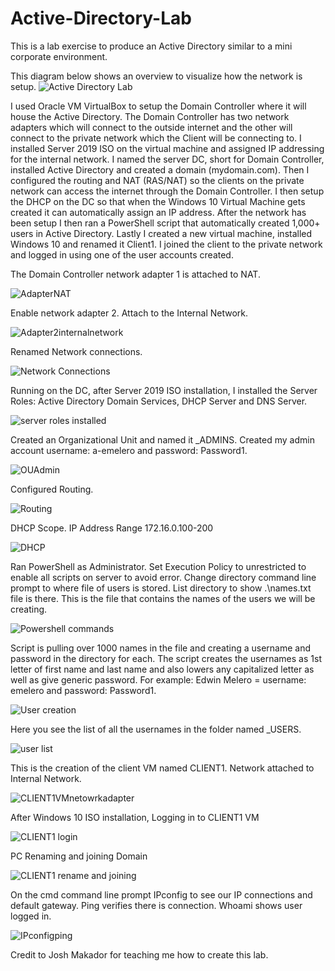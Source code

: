 # Active-Directory-Lab
This is a lab exercise to produce an Active Directory similar to a mini corporate environment. 

This diagram below shows an overview to visualize how the network is setup.
![Active Directory Lab](https://user-images.githubusercontent.com/105263523/210102488-779ac67d-e1b1-41b0-bac3-da7cf548cc90.png)


I used Oracle VM VirtualBox to setup the Domain Controller where it will house the Active Directory. The Domain Controller has two network adapters which will connect to the outside internet and the other will connect to the private network which the Client will be connecting to. I installed Server 2019 ISO on the virtual machine and assigned IP addressing for the internal network. I named the server DC, short for Domain Controller, installed Active Directory and created a domain (mydomain.com). Then I configured the routing and NAT (RAS/NAT) so the clients on the private network can access the internet through the Domain Controller. I then setup the DHCP on the DC so that when the Windows 10 Virtual Machine gets created it can automatically assign an IP address. After the network has been setup I then ran a PowerShell script that automatically created 1,000+ users in Active Directory. Lastly I created a new virtual machine, installed Windows 10 and renamed it Client1. I joined the client to the private network and logged in using one of the user accounts created.


The Domain Controller network adapter 1 is attached to NAT.

![AdapterNAT](https://user-images.githubusercontent.com/105263523/210120339-36638625-42eb-4119-88d5-6af05b359619.png)


Enable network adapter 2. Attach to the Internal Network.

![Adapter2internalnetwork](https://user-images.githubusercontent.com/105263523/210122140-277936c0-faff-4a12-a3fe-84b2afa8f864.png)


Renamed Network connections.

![Network Connections](https://user-images.githubusercontent.com/105263523/210125465-eafa2e63-cd75-4a5e-b2b6-92fed755b1a0.PNG)


Running on the DC, after Server 2019 ISO installation, I installed the Server Roles: Active Directory Domain Services, DHCP Server and DNS Server.

![server roles installed](https://user-images.githubusercontent.com/105263523/210124300-739a1b0f-a60f-486c-b93f-42c1a850f330.png)


Created an Organizational Unit and named it _ADMINS. Created my admin account username: a-emelero and password: Password1.

![OUAdmin](https://user-images.githubusercontent.com/105263523/210124918-6842f1ca-4d88-4ab1-b3d2-beb6517cc915.png)


Configured Routing.

![Routing](https://user-images.githubusercontent.com/105263523/210126223-377cf711-2493-41df-8673-c64a88102a88.png)


DHCP Scope. IP Address Range 172.16.0.100-200 

![DHCP](https://user-images.githubusercontent.com/105263523/210128337-f33a4fb7-ec73-424a-83ac-fd341513cbc1.PNG)


Ran PowerShell as Administrator. Set Execution Policy to unrestricted to enable all scripts on server to avoid error. Change directory command line prompt to where file of users is stored. List directory to show .\names.txt file is there. This is the file that contains the names of the users we will be creating.

![Powershell commands](https://user-images.githubusercontent.com/105263523/210126425-ac4a3fce-c539-4f91-aacc-05be22bbd3b9.PNG)


Script is pulling over 1000 names in the file and creating a username and password in the directory for each. The script creates the usernames as 1st letter of first name and last name and also lowers any capitalized letter as well as give generic password. For example: Edwin Melero = username: emelero and password: Password1.

![User creation](https://user-images.githubusercontent.com/105263523/210126661-e133076d-4442-4d43-afa2-c3960f423e7d.PNG)


Here you see the list of all the usernames in the folder named _USERS.

![user list](https://user-images.githubusercontent.com/105263523/210127267-7714b6f6-c1e0-4d83-92b8-fd1e8e498e39.PNG)


This is the creation of the client VM named CLIENT1. Network attached to Internal Network.

![CLIENT1VMnetowrkadapter](https://user-images.githubusercontent.com/105263523/210127382-e13e25d9-906b-4481-844e-da939b727572.PNG)


After Windows 10 ISO installation, Logging in to CLIENT1 VM

![CLIENT1 login](https://user-images.githubusercontent.com/105263523/210127417-b2411ea9-d3b2-457b-ace8-cafdeab2a152.PNG)


PC Renaming and joining Domain

![CLIENT1 rename and joining](https://user-images.githubusercontent.com/105263523/210128250-5ab03712-c465-419e-a7dc-2b40c4c5309a.PNG)


On the cmd command line prompt IPconfig to see our IP connections and default gateway. Ping verifies there is connection. Whoami shows user logged in. 

![IPconfigping](https://user-images.githubusercontent.com/105263523/210127623-fdcb471d-4826-4489-a16f-40e51d59a428.PNG)



Credit to Josh Makador for teaching me how to create this lab.
